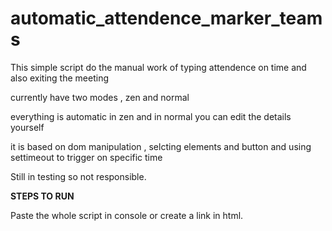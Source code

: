 # automatic_attendence_marker_teams

This simple script do the manual work of typing attendence on time and also exiting the meeting

currently have two modes , zen and normal

everything is automatic in zen and in normal you can edit the details yourself

it is based on dom manipulation , selcting elements and button and using settimeout to trigger on specific time

Still in testing so not responsible.

**STEPS TO RUN**

Paste the whole script in console or create a link in html.
